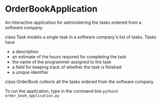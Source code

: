# OrderBookApplication
An interactive application for administering the tasks ordered from a software company

class Task models a single task in a software company's list of tasks. Tasks have
- a description
- an estimate of the hours required for completing the task
- the name of the programmer assigned to the task
- a field for keeping track of whether the task is finished
- a unique identifier

class OrderBook collects all the tasks ordered from the software company

To run the application, type in the command line `python3 order_book_application.py`
